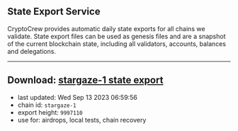 ## State Export Service
CryptoCrew provides automatic daily state exports for all chains we validate. State export files can be used as genesis files and are a snapshot of the current blockchain state, including all validators, accounts, balances and delegations.

---
**Download: [stargaze-1 state export](https://dl.ccvalidators.com/SERVICE/stargaze/stargaze-1_export_9997110.json)**
---

- last updated: Wed Sep 13 2023 06:59:56
- chain id: `stargaze-1`
- export height: `9997110`
- use for: airdrops, local tests, chain recovery
